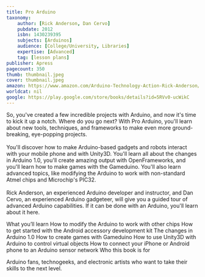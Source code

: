 ```yaml
---
title: Pro Arduino
taxonomy:
	author: [Rick Anderson, Dan Cervo]
	pubdate: 2012
	isbn: 1430239395
	subjects: [Arduinos]
	audience: [College/University, Libraries]
	expertise: [Advanced]
	tag: [lesson plans]
publisher: Apress
pagecount: 350
thumb: thumbnail.jpeg
cover: thumbnail.jpeg
amazon: https://www.amazon.com/Arduino-Technology-Action-Rick-Anderson/dp/1430239395/ref=sr_1_2?s=books&ie=UTF8&qid=1541654520&sr=1-2&keywords=Pro+Arduino&dpID=51h3K8dlXoL&preST=_SX258_BO1,204,203,200_QL70_&dpSrc=srch
worldcat: nil
google: https://play.google.com/store/books/details?id=5RVv0-ucWikC
---
```

<p> So, you've created a few incredible projects with Arduino, and now it's time to kick it up a notch. Where do you go next? With Pro Arduino, you'll learn about new tools, techniques, and frameworks to make even more ground-breaking, eye-popping projects. <br> <br> You'll discover how to make Arduino-based gadgets and robots interact with your mobile phone and with Unity3D. You'll learn all about the changes in Arduino 1.0, you'll create amazing output with OpenFrameworks, and you'll learn how to make games with the Gameduino. You'll also learn advanced topics, like modifying the Arduino to work with non-standard Atmel chips and Microchip's PIC32.<br> <br> Rick Anderson, an experienced Arduino developer and instructor, and Dan Cervo, an experienced Arduino gadgeteer, will give you a guided tour of advanced Arduino capabilities. If it can be done with an Arduino, you'll learn about it here. </p> What you’ll learn How to modify the Arduino to work with other chips  How to get started with the Android accessory development kit  The changes in Arduino 1.0  How to create games with Gameduino  How to use Unity3D with Arduino to control virtual objects  How to connect your iPhone or Android phone to an Arduino sensor network   Who this book is for <p> Arduino fans, technogeeks, and electronic artists who want to take their skills to the next level. </p>